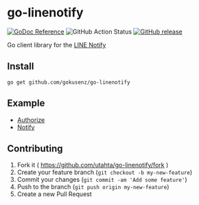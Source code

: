 # go-linenotify

[![GoDoc Reference](https://godoc.org/github.com/gokusenz/go-linenotify?status.svg)](http://godoc.org/github.com/gokusenz/go-linenotify)
![GitHub Action Status](https://github.com/gokusenz/go-linenotify/actions/workflows/ci.yaml/badge.svg)
[![GitHub release](https://img.shields.io/github/release/gokusenz/go-linenotify.svg)](https://github.com/utahta/go-linenotify/releases)

Go client library for the [LINE Notify](https://notify-bot.line.me/doc/)

## Install

```
go get github.com/gokusenz/go-linenotify
```

## Example

- [Authorize](_example/auth/main.go)
- [Notify](_example/notify/main.go)

## Contributing

1. Fork it ( https://github.com/utahta/go-linenotify/fork )
2. Create your feature branch (`git checkout -b my-new-feature`)
3. Commit your changes (`git commit -am 'Add some feature'`)
4. Push to the branch (`git push origin my-new-feature`)
5. Create a new Pull Request
